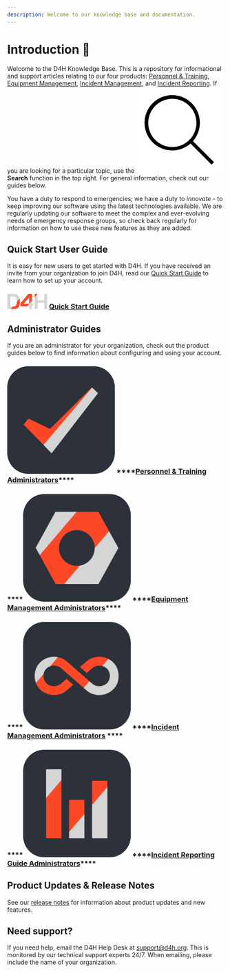 ```yaml
---
description: Welcome to our knowledge base and documentation.
---
```


# Introduction 👋

Welcome to the D4H Knowledge Base. This is a repository for informational and support articles relating to our four products: [Personnel & Training](personnel-and-training/getting-started.md), [Equipment Management](equipment-management/getting-started.md), [Incident Management](incident-management/getting-started.md), and [Incident Reporting](incident-reporting/getting-started.md). If you are looking for a particular topic, use the ![](.gitbook/assets/3134345-200.png)**Search** function in the top right. For general information, check out our guides below. 

You have a duty to respond to emergencies; we have a duty to _innovate_ - to keep improving our software using the latest technologies available. We are regularly updating our software to meet the complex and ever-evolving needs of emergency response groups, so check back regularly for information on how to use these new features as they are added.

## Quick Start User Guide

It is easy for new users to get started with D4H. If you have received an invite from your organization to join D4H, read our [Quick Start Guide](user-accounts/quick-start-guide/) to learn how to set up your account.

### ![](.gitbook/assets/emaillogo.png) [Quick Start Guide](user-accounts/quick-start-guide/)

## Administrator Guides

If you are an administrator for your organization, check out the product guides below to find information about configuring and using your account. 

### ![](.gitbook/assets/pt-rounded.png) ****[**Personnel & Training Administrators**](personnel-and-training/getting-started.md)\*\*\*\*

### \*\*\*\*![](.gitbook/assets/em-rounded.png) ****[**Equipment Management Administrators**](equipment-management/getting-started.md)\*\*\*\*

### \*\*\*\*![](.gitbook/assets/im-rounded.png) ****[**Incident Management Administrators**](incident-management/getting-started.md) ****

### \*\*\*\*![](.gitbook/assets/ir-rounded.png) ****[**Incident Reporting Guide Administrators**](incident-reporting/getting-started.md)\*\*\*\*

## Product Updates & Release Notes

See our [release notes](https://updates.d4htechnologies.com/) for information about product updates and new features.

## Need support? 

If you need help, email the D4H Help Desk at [support@d4h.org](mailto:support@d4h.org). This is monitored by our technical support experts 24/7. When emailing, please include the name of your organization. 





